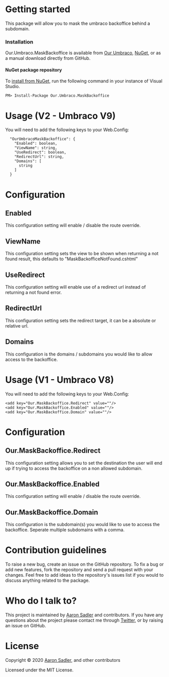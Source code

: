 # Getting started

This package will allow you to mask the umbraco backoffice behind a subdomain.

### Installation

Our.Umbraco.MaskBackoffice is available from [Our Umbraco](https://our.umbraco.com/packages/backoffice-extensions/ourumbracomaskbackoffice/), [NuGet](https://www.nuget.org/packages/Our.Umbraco.MaskBackoffice), or as a manual download directly from GitHub.

#### NuGet package repository
To [install from NuGet](https://www.nuget.org/packages/Our.Umbraco.MaskBackoffice), run the following command in your instance of Visual Studio.

    PM> Install-Package Our.Umbraco.MaskBackoffice

# Usage (V2 - Umbraco V9)

You will need to add the following keys to your Web.Config:

      "OurUmbracoMaskBackoffice": {
        "Enabled": boolean,
        "ViewName": string,
        "UseRedirect": boolean,
        "RedirectUrl": string,
        "Domains": [
          string
        ]
      }

# Configuration

## Enabled
This configuration setting will enable / disable the route override.

## ViewName
This configuration setting sets the view to be shown when returning a not found result, this defaults to "MaskBackofficeNotFound.cshtml"

## UseRedirect
This configuration setting will enable use of a redirect url instead of returning a not found error.

## RedirectUrl
This configuration setting sets the redirect target, it can be a absolute or relative url.

## Domains
This configuration is the domains / subdomains you would like to allow access to the backoffice.


# Usage (V1 - Umbraco V8)

You will need to add the following keys to your Web.Config:

    <add key="Our.MaskBackoffice.Redirect" value=""/>
    <add key="Our.MaskBackoffice.Enabled" value=""/>
    <add key="Our.MaskBackoffice.Domain" value=""/>

# Configuration

## Our.MaskBackoffice.Redirect
This configuration setting allows you to set the destination the user will end up if trying to access the backoffice on a non allowed subdomain.

## Our.MaskBackoffice.Enabled
This configuration setting will enable / disable the route override.

## Our.MaskBackoffice.Domain
This configuration is the subdomain(s) you would like to use to access the backoffice.
Seperate multiple subdomains with a comma.


# Contribution guidelines

To raise a new bug, create an issue on the GitHub repository. To fix a bug or add new features, fork the repository and send a pull request with your changes. Feel free to add ideas to the repository's issues list if you would to discuss anything related to the package.

# Who do I talk to?
This project is maintained by [Aaron Sadler](https://aaronsadler.uk) and contributors. If you have any questions about the project please contact me through [Twitter](https://twitter.com/AaronSadlerUK), or by raising an issue on GitHub.

# License

Copyright &copy; 2020 [Aaron Sadler](https://aaronsadler.uk), and other contributors

Licensed under the MIT License.
